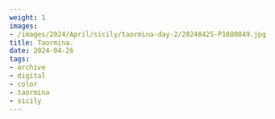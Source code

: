 ```yaml
---
weight: 1
images:
- /images/2024/April/sicily/taormina-day-2/20240425-P1080849.jpg
title: Taormina.
date: 2024-04-26
tags:
- archive
- digital
- color
- taormina
- sicily
---
```



